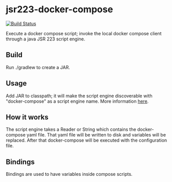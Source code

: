 # jsr223-docker-compose
[![Build Status](http://jenkins.activeeon.com/buildStatus/icon?job=SE-docker)](http://jenkins.activeeon.com/job/SE-docker/)

Execute a docker compose script; invoke the local docker compose client through a java JSR 223
script engine.

## Build
Run ./gradlew to create a JAR.

## Usage
Add JAR to classpath; it will make the script engine discoverable with "docker-compose" as a
script engine name. More information [here](http://docs.oracle.com/javase/6/docs/technotes/guides/scripting/programmer_guide/index.html).

## How it works
The script engine takes a Reader or String which contains the docker-compose yaml file.
That yaml file will be written to disk and variables will be replaced. After that docker-compose will
be executed with the configuration file.

## Bindings
Bindings are used to have variables inside compose scripts.
